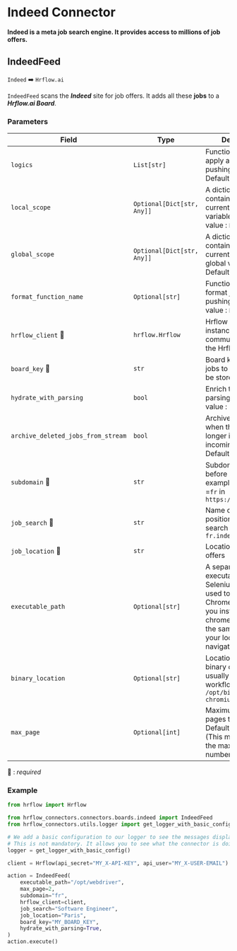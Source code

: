 # Indeed Connector
**Indeed is a meta job search engine. It provides access to millions of job offers.**

## IndeedFeed
`Indeed` :arrow_right: `Hrflow.ai`

`IndeedFeed` scans the ***Indeed*** site for job offers. It adds all these **jobs** to a ***Hrflow.ai Board***.

### Parameters

| Field | Type | Description |
| ----- | ---- | ----------- |
| `logics`  | `List[str]` | Function names to apply as filter before pushing the data. Default value : `[]`        |
| `local_scope`  | `Optional[Dict[str, Any]]` | A dictionary containing the current scope's local variables. Default value : `None`        |
| `global_scope`  | `Optional[Dict[str, Any]]` | A dictionary containing the current scope's global variables. Default value : `None`       |
| `format_function_name`  | `Optional[str]` | Function name to format job before pushing. Default value : `None`        |
| `hrflow_client` :red_circle: | `hrflow.Hrflow` | Hrflow client instance used to communicate with the Hrflow.ai API        |
| `board_key` :red_circle: | `str` | Board key where the jobs to be added will be stored        |
| `hydrate_with_parsing`  | `bool` | Enrich the job with parsing. Default value : `False`        |
| `archive_deleted_jobs_from_stream`  | `bool` | Archive Board jobs when they are no longer in the incoming job stream. Default value : `False`        |
| `subdomain` :red_circle: | `str` | Subdomain just before `indeed.com` for example subdomain =`fr` in `https:/fr.indeed.com`        |
| `job_search` :red_circle: | `str` | Name of the job position we want to search offers in `fr.indeed.com`        |
| `job_location` :red_circle: | `str` | Location of the job offers        |
| `executable_path`  | `Optional[str]` | A separate executable that Selenium WebDriver used to control Chrome. Make sure you install the chromedriver with the same version as your local Chrome navigator        |
| `binary_location`  | `Optional[str]` | Location of the binary chromium, usually in HrFlow workflows it equals `/opt/bin/headless-chromium`        |
| `max_page`  | `Optional[int]` | Maximum number of pages to search. Default value : `None` (This means taking the maximum number of pages)        |

:red_circle: : *required* 

### Example

```python
from hrflow import Hrflow

from hrflow_connectors.connectors.boards.indeed import IndeedFeed
from hrflow_connectors.utils.logger import get_logger_with_basic_config

# We add a basic configuration to our logger to see the messages displayed in the standard output
# This is not mandatory. It allows you to see what the connector is doing.
logger = get_logger_with_basic_config()

client = Hrflow(api_secret="MY_X-API-KEY", api_user="MY_X-USER-EMAIL")

action = IndeedFeed(
    executable_path="/opt/webdriver",
    max_page=2,
    subdomain="fr",
    hrflow_client=client,
    job_search="Software Engineer",
    job_location="Paris",
    board_key="MY_BOARD_KEY",
    hydrate_with_parsing=True,
)
action.execute()
```
